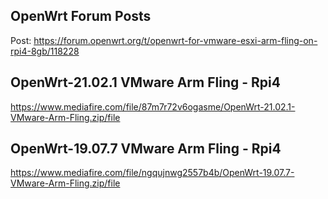 OpenWrt Forum Posts
---------------------------------
Post: https://forum.openwrt.org/t/openwrt-for-vmware-esxi-arm-fling-on-rpi4-8gb/118228

OpenWrt-21.02.1 VMware Arm Fling - Rpi4
---------------------------------
https://www.mediafire.com/file/87m7r72v6ogasme/OpenWrt-21.02.1-VMware-Arm-Fling.zip/file

OpenWrt-19.07.7 VMware Arm Fling - Rpi4
---------------------------------
https://www.mediafire.com/file/ngqujnwg2557b4b/OpenWrt-19.07.7-VMware-Arm-Fling.zip/file
